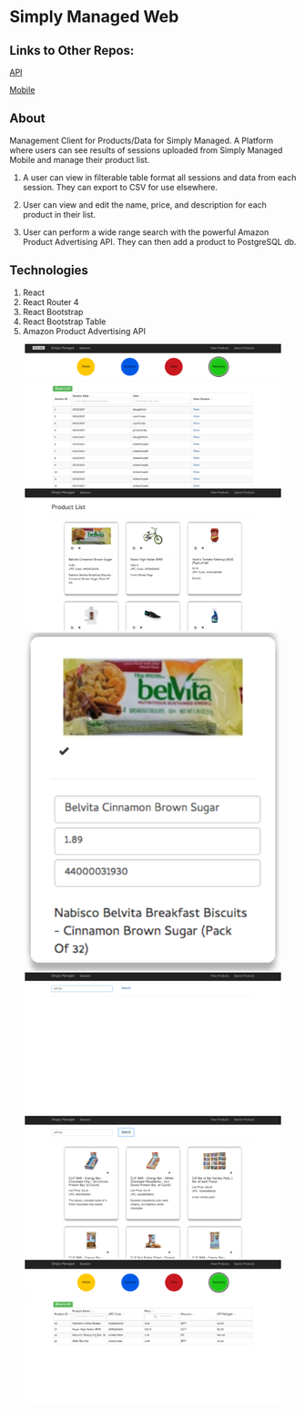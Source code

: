 # Simply Managed Web

## Links to Other Repos:
  [API](https://github.com/lukeschuyler/inventory-mobile-API)
  
  [Mobile](https://github.com/lukeschuyler/mobile-inventory)
  
## About

Management Client for Products/Data for Simply Managed. A Platform where users can see results of sessions uploaded from Simply Managed Mobile and manage their product list.

1. A user can view in filterable table format all sessions and data from each session. They can export to CSV for use elsewhere.

2. User can view and edit the name, price, and description for each product in their list. 

3. User can perform a wide range search with the powerful Amazon Product Advertising API. They can then add a product to PostgreSQL db.



## Technologies

1. React
2. React Router 4
3. React Bootstrap
4. React Bootstrap Table
5. Amazon Product Advertising API


<div align="center">
  <img width="450px" style="{display: block, margin: 50px}" src="IMG/Screen Shot 2017-05-18 at 10.30.40 AM.png" />
  <img width="450px" style="{display: block, margin: 50px}" src="IMG/Screen Shot 2017-05-18 at 10.30.58 AM.png" />
  <img width="450px" style="{display: block, margin: 50px}" src="IMG/Screen Shot 2017-05-18 at 10.31.14 AM.png" />
  <img width="450px" style="{display: block, margin: 50px}" src="IMG/Screen Shot 2017-05-18 at 10.31.33 AM.png" />
  <img width="450px" style="{display: block, margin: 50px}" src="IMG/Screen Shot 2017-05-18 at 10.31.43 AM.png" />
  <img width="450px" style="{display: block, margin: 50px}" src="IMG/Screen Shot 2017-05-18 at 10.31.59 AM.png" />
</div>
